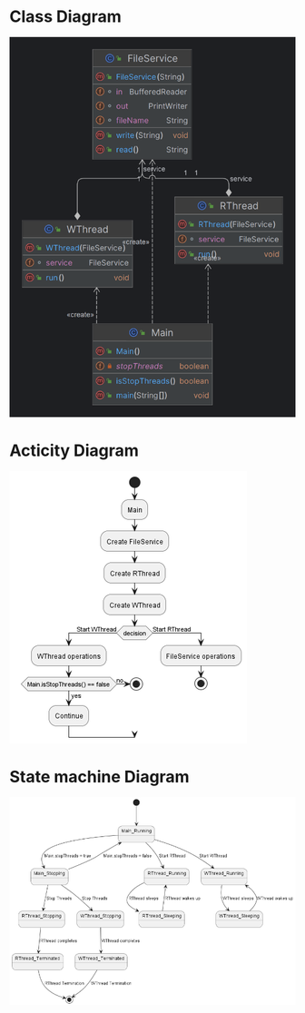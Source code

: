 # Class Diagram 
![classDiagram.png](daigrams%2FclassDiagram.png)
# Acticity Diagram 
![ActivityDiagram.png](daigrams%2FActivityDiagram.png)
# State machine Diagram 
![StateMachineDiagram.png](daigrams%2FStateMachineDiagram.png)